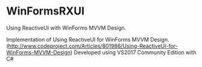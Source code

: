 # WinFormsRXUI
Using ReactiveUI with WinForms MVVM Design.

Implementation of Using ReactiveUI for WinForms MVVM Design. (http://www.codeproject.com/Articles/801986/Using-ReactiveUI-for-WinForms-MVVM-Design) Developed using VS2017 Community Edition with C#
